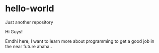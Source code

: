 # hello-world
Just another repository


Hi Guys!

Emdhi here, I want to learn more about programming to get a good job in the near future ahaha..
